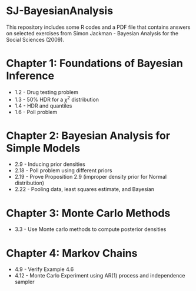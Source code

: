 # SJ-BayesianAnalysis

This repository includes some R codes and a PDF file that contains answers on selected exercises from Simon Jackman - Bayesian Analysis for the Social Sciences (2009).

# Chapter 1: Foundations of Bayesian Inference
 * 1.2 - Drug testing problem
 * 1.3 - 50% HDR for a $\chi^2$ distribution
 * 1.4 - HDR and quantiles
 * 1.6 - Poll problem

# Chapter 2: Bayesian Analysis for Simple Models
 * 2.9 - Inducing prior densities
 * 2.18 - Poll problem using different priors
 * 2.19 - Prove Proposition 2.9 (improper density prior for Normal distribution)
 * 2.22 - Pooling data, least squares estimate, and Bayesian

# Chapter 3: Monte Carlo Methods
 * 3.3 - Use Monte carlo methods to compute posterior densities

# Chapter 4: Markov Chains
  * 4.9 - Verify Example 4.6 
  * 4.12 - Monte Carlo Experiment using AR(1) process and independence sampler
